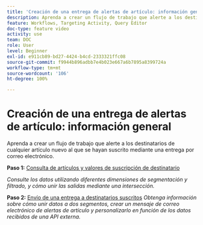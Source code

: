 ```yaml
---
title: 'Creación de una entrega de alertas de artículo: información general'
description: Aprenda a crear un flujo de trabajo que alerte a los destinatarios de cualquier artículo nuevo al que se hayan suscrito mediante una entrega por correo electrónico.
feature: Workflows, Targeting Activity, Query Editor
doc-type: feature video
activity: use
team: DOC
role: User
level: Beginner
exl-id: e911cb89-bd27-4424-b4cd-2333321ffc08
source-git-commit: f9944b896adbb7e4b023e667a6b7895a8399724a
workflow-type: tm+mt
source-wordcount: '106'
ht-degree: 100%

---
```


# Creación de una entrega de alertas de artículo: información general

Aprenda a crear un flujo de trabajo que alerte a los destinatarios de cualquier artículo nuevo al que se hayan suscrito mediante una entrega por correo electrónico.

**Paso 1:** [Consulta de artículos y valores de suscripción de destinatario](/help/tutorial-use-soap-apis/query-articles-and-recipient-subscription-values.md)

*Consulte los datos utilizando diferentes dimensiones de segmentación y filtrado, y cómo unir las salidas mediante una intersección.*

**Paso 2:** [Envío de una entrega a destinatarios suscritos](/help/tutorial-use-soap-apis/send-delivery-to-subscribed-recipients.md)
*Obtenga información sobre cómo unir datos a dos segmentos, crear un mensaje de correo electrónico de alertas de artículo y personalizarlo en función de los datos recibidos de una API externa.*
